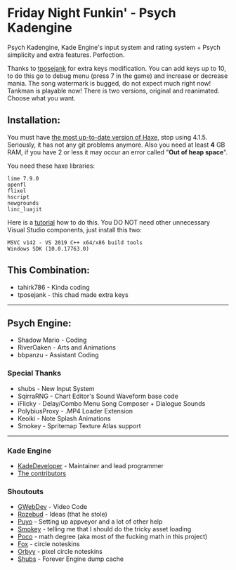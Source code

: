 # Friday Night Funkin' - Psych Kadengine
Psych Kadengine, Kade Engine's input system and rating system + Psych simplicity and extra features. Perfection.

Thanks to [tposejank](https://github.com/tposejank) for extra keys modification.
You can add keys up to 10, to do this go to debug menu (press 7 in the game) and increase or decrease mania.
The song watermark is bugged, do not expect much right now!
Tankman is playable now! There is two versions, original and reanimated. Choose what you want.

## Installation:
You must have [the most up-to-date version of Haxe](https://haxe.org/download/), stop using 4.1.5. Seriously, it has not any git problems anymore.
Also you need at least **4** GB RAM, if you have 2 or less it may occur an error called "**Out of heap space**".

You need these haxe libraries:

```
lime 7.9.0
openfl
flixel
hscript
newgrounds
linc_luajit
```

Here is a [tutorial](https://gamebanana.com/tuts/13935) how to do this.
You DO NOT need other unnecessary Visual Studio components, just install this two:

```
MSVC v142 - VS 2019 C++ x64/x86 build tools
Windows SDK (10.0.17763.0)
```

## This Combination:
* tahirk786 - Kinda coding
* tposejank - this chad made extra keys

__________________________________________________________________________

## Psych Engine:
* Shadow Mario - Coding
* RiverOaken - Arts and Animations
* bbpanzu - Assistant Coding

### Special Thanks
* shubs - New Input System
* SqirraRNG - Chart Editor's Sound Waveform base code
* iFlicky - Delay/Combo Menu Song Composer + Dialogue Sounds
* PolybiusProxy - .MP4 Loader Extension
* Keoiki - Note Splash Animations
* Smokey - Spritemap Texture Atlas support
__________________________________________________________________________

### Kade Engine
- [KadeDeveloper](https://twitter.com/KadeDeveloper) - Maintainer and lead programmer
- [The contributors](https://github.com/KadeDev/Kade-Engine/graphs/contributors)

### Shoutouts
- [GWebDev](https://github.com/GrowtopiaFli) - Video Code
- [Rozebud](https://github.com/ThatRozebudDude) - Ideas (that he stole)
- [Puyo](https://github.com/puyoxyz) - Setting up appveyor and a lot of other help
- [Smokey](https://github.com/Smokey555) - telling me that I should do the tricky asset loading
- [Poco](https://github.com/poco0317) - math degree (aka most of the fucking math in this project)
- [Fox](https://twitter.com/FoxeruKun) - circle noteskins
- [Orbyy](https://twitter.com/orbyynew) - pixel circle noteskins
- [Shubs](https://github.com/Yoshubs) - Forever Engine dump cache
